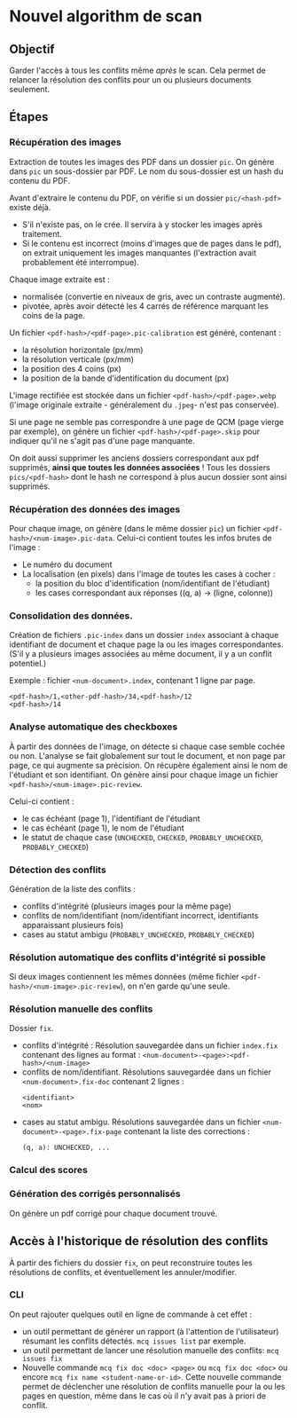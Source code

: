 # Nouvel algorithm de scan

## Objectif
Garder l'accès à tous les conflits même *après* le scan.
Cela permet de relancer la résolution des conflits pour un ou plusieurs documents seulement.

## Étapes
### Récupération des images
Extraction de toutes les images des PDF dans un dossier `pic`.
On génère dans `pic` un sous-dossier par PDF.
Le nom du sous-dossier est un hash du contenu du PDF.

Avant d'extraire le contenu du PDF, on vérifie si un dossier `pic/<hash-pdf>` existe déjà.
- S'il n'existe pas, on le crée. Il servira à y stocker les images après traitement.
- Si le contenu est incorrect (moins d'images que de pages dans le pdf), on extrait uniquement les images manquantes 
  (l'extraction avait probablement été interrompue).

Chaque image extraite est :
- normalisée (convertie en niveaux de gris, avec un contraste augmenté).
- pivotée, après avoir détecté les 4 carrés de référence marquant les coins de la page.

Un fichier `<pdf-hash>/<pdf-page>.pic-calibration` est généré, contenant :
- la résolution horizontale (px/mm)
- la résolution verticale (px/mm)
- la position des 4 coins (px)
- la position de la bande d'identification du document (px)

L'image rectifiée est stockée dans un fichier `<pdf-hash>/<pdf-page>.webp` (l'image originale extraite - généralement du `.jpeg`-  n'est pas conservée). 

Si une page ne semble pas correspondre à une page de QCM (page vierge par exemple), on génère un fichier `<pdf-hash>/<pdf-page>.skip` pour indiquer qu'il ne s'agit pas d'une page manquante.

On doit aussi supprimer les anciens dossiers correspondant aux pdf supprimés, **ainsi que toutes les données associées** !
Tous les dossiers `pics/<pdf-hash>` dont le hash ne correspond à plus aucun dossier sont ainsi supprimés.


### Récupération des données des images
Pour chaque image, on génère (dans le même dossier `pic`) un fichier `<pdf-hash>/<num-image>.pic-data`.
Celui-ci contient toutes les infos brutes de l'image :
- Le numéro du document
- La localisation (en pixels) dans l'image de toutes les cases à cocher :
  * la position du bloc d'identification (nom/identifiant de l'étudiant)
  * les cases correspondant aux réponses ((q, a) -> (ligne, colonne))

### Consolidation des données.
Création de fichiers `.pic-index` dans un dossier `index` associant à chaque identifiant de document et chaque page la ou les images correspondantes.
(S'il y a plusieurs images associées au même document, il y a un conflit potentiel.)

Exemple : fichier `<num-document>.index`, contenant 1 ligne par page.
```
<pdf-hash>/1,<other-pdf-hash>/34,<pdf-hash>/12
<pdf-hash>/14
```

### Analyse automatique des checkboxes
À partir des données de l'image, on détecte si chaque case semble cochée ou non. 
L'analyse se fait globalement sur tout le document, et non page par page, ce qui augmente sa précision.
On récupère également ainsi le nom de l'étudiant et son identifiant.
On génère ainsi pour chaque image un fichier `<pdf-hash>/<num-image>.pic-review`.

Celui-ci contient :
- le cas échéant (page 1), l'identifiant de l'étudiant
- le cas échéant (page 1), le nom de l'étudiant
- le statut de chaque case (`UNCHECKED`, `CHECKED`, `PROBABLY_UNCHECKED`, `PROBABLY_CHECKED`)

### Détection des conflits
Génération de la liste des conflits :
- conflits d'intégrité (plusieurs images pour la même page)
- conflits de nom/identifiant (nom/identifiant incorrect, identifiants apparaissant plusieurs fois)
- cases au statut ambigu (`PROBABLY_UNCHECKED`, `PROBABLY_CHECKED`)

### Résolution automatique des conflits d'intégrité si possible
Si deux images contiennent les mêmes données (même fichier `<pdf-hash>/<num-image>.pic-review`), on n'en garde qu'une seule.

### Résolution manuelle des conflits
Dossier `fix`.
- conflits d'intégrité :
  Résolution sauvegardée dans un fichier `index.fix` contenant des lignes au format :
  `<num-document>-<page>:<pdf-hash>/<num-image>`
- conflits de nom/identifiant.
  Résolutions sauvegardée dans un fichier `<num-document>.fix-doc` contenant 2 lignes :
  ```
  <identifiant>
  <nom>
  ```
- cases au statut ambigu.
  Résolutions sauvegardée dans un fichier `<num-document>-<page>.fix-page` contenant la liste des corrections :
  ```
  (q, a): UNCHECKED, ...
  ```

### Calcul des scores

### Génération des corrigés personnalisés
On génère un pdf corrigé pour chaque document trouvé.

## Accès à l'historique de résolution des conflits
À partir des fichiers du dossier `fix`, on peut reconstruire toutes les résolutions de conflits,
et éventuellement les annuler/modifier.

### CLI
On peut rajouter quelques outil en ligne de commande à cet effet :
- un outil permettant de générer un rapport (à l'attention de l'utilisateur) résumant les conflits détectés.
  `mcq issues list` par exemple.
- un outil permettant de lancer une résolution manuelle des conflits:
  `mcq issues fix` 
- Nouvelle commande `mcq fix doc <doc> <page>` ou `mcq fix doc <doc>` ou encore `mcq fix name <student-name-or-id>`.
  Cette nouvelle commande permet de déclencher une résolution de conflits manuelle pour la ou les pages en question,
  même dans le cas où il n'y avait pas à priori de conflit.

